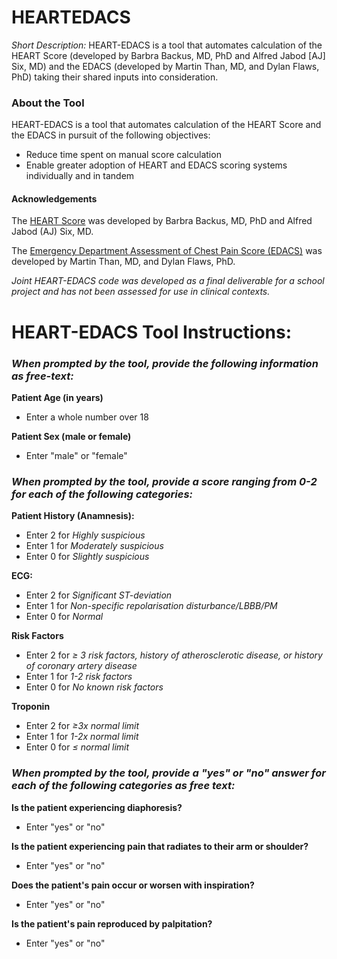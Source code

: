 # HEARTEDACS
*Short Description:* HEART-EDACS is a tool that automates calculation of the HEART Score (developed by Barbra Backus, MD, PhD and Alfred Jabod [AJ] Six, MD) and the EDACS (developed by Martin Than, MD, and Dylan Flaws, PhD) taking their shared inputs into consideration.

### **About the Tool**
HEART-EDACS is a tool that automates calculation of the HEART Score and the EDACS in pursuit of the following objectives:
*   Reduce time spent on manual score calculation
*   Enable greater adoption of HEART and EDACS scoring systems individually and in tandem

#### **Acknowledgements**
The [HEART Score](http://www.heartscore.nl/) was developed by Barbra Backus, MD, PhD and Alfred Jabod (AJ) Six, MD.

The [Emergency Department Assessment of Chest Pain Score (EDACS)](https://read.qxmd.com/read/24428678/development-and-validation-of-the-emergency-department-assessment-of-chest-pain-score-and-2-h-accelerated-diagnostic-protocol) was developed by Martin Than, MD, and Dylan Flaws, PhD.

*Joint HEART-EDACS code was developed as a final deliverable for a school project and has not been assessed for use in clinical contexts.*

# HEART-EDACS Tool Instructions:
### *When prompted by the tool, provide the following information as free-text:*

**Patient Age (in years)** 
*   Enter a whole number over 18

**Patient Sex (male or female)**
*   Enter "male" or "female"

### *When prompted by the tool, provide a score ranging from 0-2 for each of the following categories:*

**Patient History (Anamnesis):** 
*   Enter 2 for *Highly suspicious*
*   Enter 1 for *Moderately suspicious*
*   Enter 0 for *Slightly suspicious*

**ECG:**
*   Enter 2 for *Significant ST-deviation*
*   Enter 1 for *Non-specific repolarisation disturbance/LBBB/PM*
*   Enter 0 for *Normal*

**Risk Factors**
*   Enter 2 for *≥ 3 risk factors, history of atherosclerotic disease, or history of coronary artery disease*
*   Enter 1 for *1-2 risk factors*
*   Enter 0 for *No known risk factors*

**Troponin**
*   Enter 2 for *≥3x normal limit*
*   Enter 1 for *1-2x normal limit*
*   Enter 0 for *≤ normal limit*

### *When prompted by the tool, provide a "yes" or "no" answer for each of the following categories as free text:*

**Is the patient experiencing diaphoresis?** 
*   Enter "yes" or "no"

**Is the patient experiencing pain that radiates to their arm or shoulder?**
*   Enter "yes" or "no"

**Does the patient's pain occur or worsen with inspiration?**
*   Enter "yes" or "no"

**Is the patient's pain reproduced by palpitation?**
*   Enter "yes" or "no"
